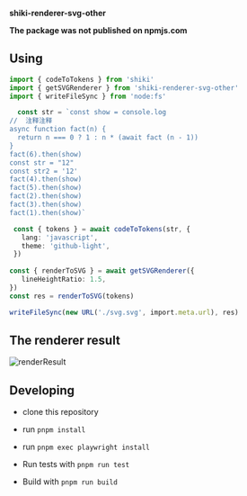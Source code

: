 

**shiki-renderer-svg-other**

**The package was not published on npmjs.com**



## Using

```ts
import { codeToTokens } from 'shiki'
import { getSVGRenderer } from 'shiki-renderer-svg-other'
import { writeFileSync } from 'node:fs'

  const str = `const show = console.log
//  注释注释
async function fact(n) {
  return n === 0 ? 1 : n * (await fact (n - 1))
}
fact(6).then(show)
const str = "12"
const str2 = '12'
fact(4).then(show)
fact(5).then(show)
fact(2).then(show)
fact(3).then(show)
fact(1).then(show)`

 const { tokens } = await codeToTokens(str, {
   lang: 'javascript',
   theme: 'github-light',
 })
 
const { renderToSVG } = await getSVGRenderer({
   lineHeightRatio: 1.5,
})
const res = renderToSVG(tokens)

writeFileSync(new URL('./svg.svg', import.meta.url), res)
```



## The renderer result

![renderResult](./images/test.svg)

## Developing

- clone this repository
- run `pnpm install`
- run `pnpm exec playwright install`
- Run tests with `pnpm run test` 

- Build with `pnpm run build`